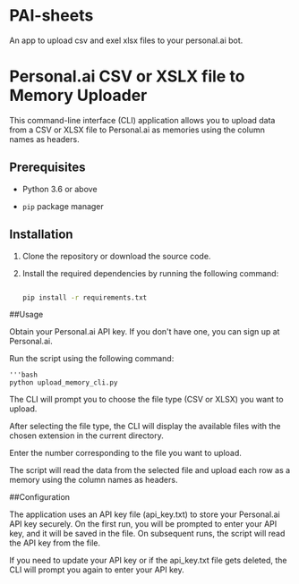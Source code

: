 # PAI-sheets
An app to upload csv and exel xlsx files to your personal.ai bot.

# Personal.ai CSV or XSLX file to Memory Uploader

This command-line interface (CLI) application allows you to upload data from a CSV or XLSX file to Personal.ai as memories using the column names as headers.

## Prerequisites

- Python 3.6 or above

- `pip` package manager

## Installation

1. Clone the repository or download the source code.

2. Install the required dependencies by running the following command:

   ```bash

   pip install -r requirements.txt


##Usage

Obtain your Personal.ai API key. If you don't have one, you can sign up at Personal.ai.

Run the script using the following command:

    '''bash
    python upload_memory_cli.py

The CLI will prompt you to choose the file type (CSV or XLSX) you want to upload.

After selecting the file type, the CLI will display the available files with the chosen extension in the current directory.

Enter the number corresponding to the file you want to upload.

The script will read the data from the selected file and upload each row as a memory using the column names as headers.

##Configuration

The application uses an API key file (api_key.txt) to store your Personal.ai API key securely. On the first run, you will be prompted to enter your API key, and it will be saved in the file. On subsequent runs, the script will read the API key from the file.

If you need to update your API key or if the api_key.txt file gets deleted, the CLI will prompt you again to enter your API key.
